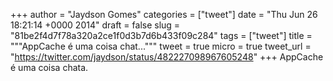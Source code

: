
+++
author = "Jaydson Gomes"
categories = ["tweet"]
date = "Thu Jun 26 18:21:14 +0000 2014"
draft = false
slug = "81be2f4d7f78a320a2ce1f0d3b7d6b433f09c284"
tags = ["tweet"]
title = """AppCache é uma coisa chat..."""
tweet = true
micro = true
tweet_url = "https://twitter.com/jaydson/status/482227098967605248"
+++
AppCache é uma coisa chata.
